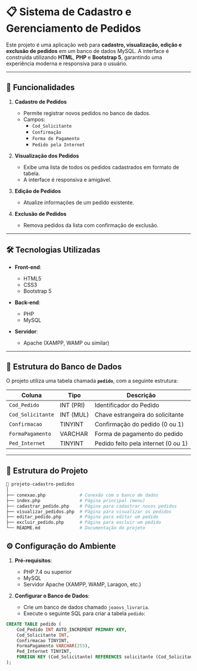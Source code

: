 # 📋 Sistema de Cadastro e Gerenciamento de Pedidos

Este projeto é uma aplicação web para **cadastro, visualização, edição e exclusão de pedidos** em um banco de dados MySQL. A interface é construída utilizando **HTML**, **PHP** e **Bootstrap 5**, garantindo uma experiência moderna e responsiva para o usuário.

---

## 🚀 Funcionalidades

1. **Cadastro de Pedidos**  
   - Permite registrar novos pedidos no banco de dados.  
   - Campos:
     - `Cod_Solicitante`
     - `Confirmação`
     - `Forma de Pagamento`
     - `Pedido pela Internet`  

2. **Visualização dos Pedidos**  
   - Exibe uma lista de todos os pedidos cadastrados em formato de tabela.  
   - A interface é responsiva e amigável.

3. **Edição de Pedidos**  
   - Atualize informações de um pedido existente.

4. **Exclusão de Pedidos**  
   - Remova pedidos da lista com confirmação de exclusão.

---

## 🛠️ Tecnologias Utilizadas

- **Front-end**:  
   - HTML5  
   - CSS3  
   - Bootstrap 5  

- **Back-end**:  
   - PHP  
   - MySQL

- **Servidor**:  
   - Apache (XAMPP, WAMP ou similar)

---

## 💾 Estrutura do Banco de Dados

O projeto utiliza uma tabela chamada **`pedido`**, com a seguinte estrutura:

| Coluna              | Tipo         | Descrição                      |
|---------------------|--------------|--------------------------------|
| `Cod_Pedido`        | INT (PRI)    | Identificador do Pedido        |
| `Cod_Solicitante`   | INT (MUL)    | Chave estrangeira do solicitante |
| `Confirmacao`       | TINYINT      | Confirmação do pedido (0 ou 1) |
| `FormaPagamento`    | VARCHAR      | Forma de pagamento do pedido   |
| `Ped_Internet`      | TINYINT      | Pedido feito pela internet (0 ou 1) |

---

## 📂 Estrutura do Projeto

```bash
📁 projeto-cadastro-pedidos
│
├── conexao.php             # Conexão com o banco de dados
├── index.php               # Página principal (menu)
├── cadastrar_pedido.php    # Página para cadastrar novos pedidos
├── visualizar_pedidos.php  # Página para visualizar os pedidos
├── editar_pedido.php       # Página para editar um pedido
├── excluir_pedido.php      # Página para excluir um pedido
└── README.md               # Documentação do projeto

```

## ⚙️ Configuração do Ambiente

1. **Pré-requisitos**:  
   - PHP 7.4 ou superior  
   - MySQL  
   - Servidor Apache (XAMPP, WAMP, Laragon, etc.)  

2. **Configurar o Banco de Dados**:  
   - Crie um banco de dados chamado `joaovs_livraria`.
   - Execute o seguinte SQL para criar a tabela `pedido`:

```sql
CREATE TABLE pedido (
    Cod_Pedido INT AUTO_INCREMENT PRIMARY KEY,
    Cod_Solicitante INT,
    Confirmacao TINYINT,
    FormaPagamento VARCHAR(255),
    Ped_Internet TINYINT,
    FOREIGN KEY (Cod_Solicitante) REFERENCES solicitante (Cod_Solicitante) ON UPDATE CASCADE
);
```
